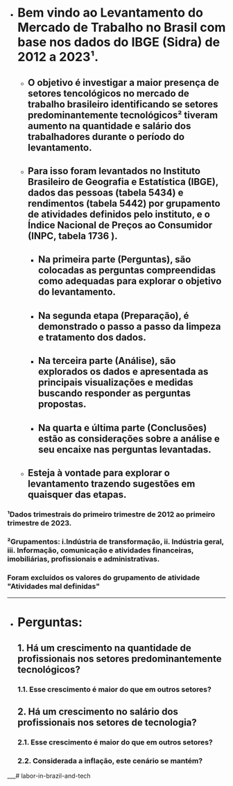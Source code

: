 * # Bem vindo ao **Levantamento do Mercado de Trabalho no Brasil com base nos dados do IBGE (Sidra) de 2012 a 2023¹.**

    * ## O **objetivo** é investigar a maior presença de setores tencológicos no mercado de trabalho brasileiro identificando se setores predominantemente tecnológicos² tiveram aumento na quantidade e salário dos trabalhadores durante o período do levantamento.
    
    * ## Para isso **foram levantados no Instituto Brasileiro de Geografia e Estatística (IBGE), dados das pessoas** (tabela 5434) **e rendimentos** (tabela 5442) por grupamento de atividades definidos pelo instituto, e o **Índice Nacional de Preços ao Consumidor (INPC,** tabela 1736 **).**
    
        * ## Na primeira parte (**Perguntas**), são colocadas as perguntas compreendidas como adequadas para explorar o objetivo do levantamento. 
        * ## Na segunda etapa (**Preparação**), é demonstrado o passo a passo da limpeza e tratamento dos dados. 
        * ## Na terceira parte (**Análise**), são explorados os dados e apresentada as principais visualizações e medidas buscando responder as perguntas propostas. 
        * ## Na quarta e última parte (**Conclusões**) estão as considerações sobre a análise e seu encaixe nas perguntas levantadas.
    
    * ## **Esteja à vontade para explorar o levantamento** trazendo sugestões em quaisquer das etapas.
    
### **¹Dados trimestrais do primeiro trimestre de 2012 ao primeiro trimestre de 2023.**
### **²Grupamentos: i.Indústria de transformação, ii. Indústria geral, iii. Informação, comunicação e atividades financeiras, imobiliárias, profissionais e administrativas.**
### **Foram excluídos os valores do grupamento de atividade "Atividades mal definidas"**

___

- # **Perguntas:**
    ## **1. Há um crescimento na quantidade de profissionais nos setores predominantemente tecnológicos?**
    ### 1.1. Esse crescimento é maior do que em outros setores?
        
    ## **2. Há um crescimento no salário dos profissionais nos setores de tecnologia?**
    ### 2.1. Esse crescimento é maior do que em outros setores?
    ### 2.2. Considerada a inflação, este cenário se mantém?

___# labor-in-brazil-and-tech
